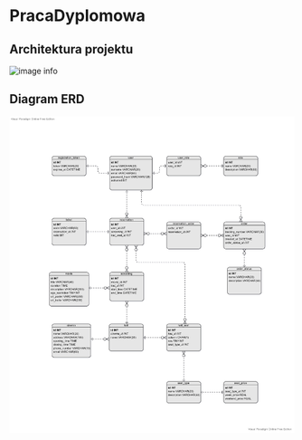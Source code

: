# PracaDyplomowa

## Architektura projektu

![image info](ARCHITECTURE_pd.jpg)

## Diagram ERD

![image info](ERD_pd.jpg)
